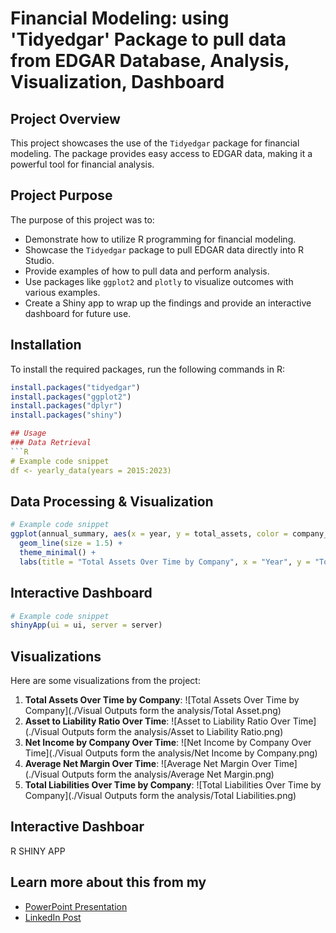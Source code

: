 # Financial Modeling: using 'Tidyedgar' Package to pull data from EDGAR Database, Analysis, Visualization, Dashboard

## Project Overview
This project showcases the use of the `Tidyedgar` package for financial modeling. The package provides easy access to EDGAR data, making it a powerful tool for financial analysis.

## Project Purpose
The purpose of this project was to:
- Demonstrate how to utilize R programming for financial modeling.
- Showcase the `Tidyedgar` package to pull EDGAR data directly into R Studio.
- Provide examples of how to pull data and perform analysis.
- Use packages like `ggplot2` and `plotly` to visualize outcomes with various examples.
- Create a Shiny app to wrap up the findings and provide an interactive dashboard for future use.

## Installation
To install the required packages, run the following commands in R:

```R
install.packages("tidyedgar")
install.packages("ggplot2")
install.packages("dplyr")
install.packages("shiny")

## Usage
### Data Retrieval
```R
# Example code snippet
df <- yearly_data(years = 2015:2023)
```

## Data Processing & Visualization
```R
# Example code snippet
ggplot(annual_summary, aes(x = year, y = total_assets, color = company_name, group = company_name)) +
  geom_line(size = 1.5) +
  theme_minimal() +
  labs(title = "Total Assets Over Time by Company", x = "Year", y = "Total Assets (USD)")
```

## Interactive Dashboard
```R
# Example code snippet
shinyApp(ui = ui, server = server)
```

## Visualizations
Here are some visualizations from the project:
1. **Total Assets Over Time by Company**:
   ![Total Assets Over Time by Company](./Visual Outputs form the analysis/Total Asset.png)
2. **Asset to Liability Ratio Over Time**:
   ![Asset to Liability Ratio Over Time](./Visual Outputs form the analysis/Asset to Liability Ratio.png)
3. **Net Income by Company Over Time**:
   ![Net Income by Company Over Time](./Visual Outputs form the analysis/Net Income by Company.png)
4. **Average Net Margin Over Time**:
   ![Average Net Margin Over Time](./Visual Outputs form the analysis/Average Net Margin.png)
5. **Total Liabilities Over Time by Company**:
   ![Total Liabilities Over Time by Company](./Visual Outputs form the analysis/Total Liabilities.png)



## Interactive Dashboar

R SHINY APP

## Learn more about this from my
- [PowerPoint Presentation](https://docs.google.com/presentation/d/1KhCNE80N4W3HhX1Dh6JBaslNPAcB6HBz/edit?usp=share_link&ouid=103894204561373706275&rtpof=true&sd=true)
- [LinkedIn Post](link_to_linkedin_post)


